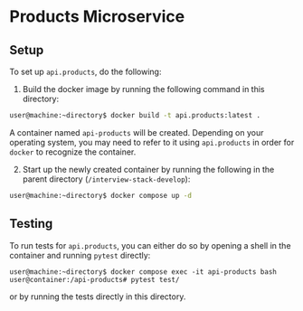 # Products Microservice
## Setup
To set up `api.products`, do the following:

1. Build the docker image by running the following command in this directory:

```Bash
user@machine:~directory$ docker build -t api.products:latest .
```

A container named `api-products` will be created. Depending on your operating
system, you may need to refer to it using `api.products` in order for `docker`
to recognize the container.

2. Start up the newly created container by running the following in the parent
directory (`/interview-stack-develop`):

```Bash
user@machine:~directory$ docker compose up -d
```

## Testing
To run tests for `api.products`, you can either do so by opening a shell in the
container and running `pytest` directly:

```
user@machine:~directory$ docker compose exec -it api-products bash
user@container:/api-products# pytest test/
```
or by running the tests directly in this directory.